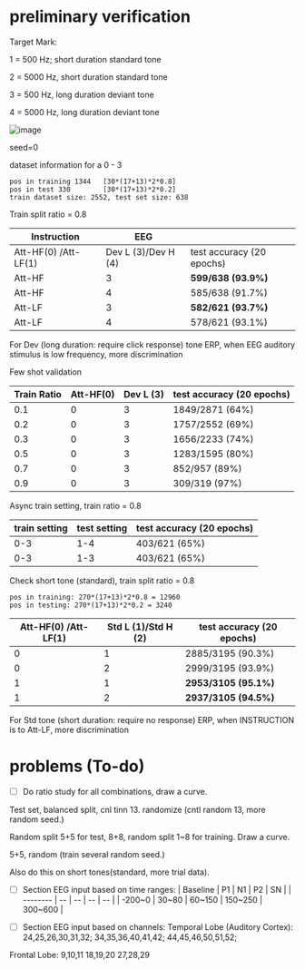 # preliminary verification

Target Mark:

1 = 500 Hz; short duration standard tone

2 = 5000 Hz, short duration standard tone

3 = 500 Hz, long duration deviant tone

4 = 5000 Hz, long duration deviant tone

![image](https://github.com/NIRVANALAN/EEG-Tinnitus-ML/assets/63215082/6832562d-8ae3-4cce-b67b-6aef286e21d1)

seed=0

dataset information for a 0 - 3
```
pos in training 1344   [30*(17+13)*2*0.8]                                                                                             
pos in test 330        [30*(17+13)*2*0.2]                                     
train dataset size: 2552, test set size: 638                                                                        
```

Train split ratio = 0.8

| Instruction          | EEG                 |                           |
| -------------------- | --------------------- | ------------------------- |
| Att-HF(0) /Att-LF(1) | Dev L (3)/Dev H (4) | test accuracy (20 epochs) |
| Att-HF                    | 3                     | **599/638 (93.9%)**         |
| Att-HF                    | 4                     | 585/638 (91.7%)             |
| Att-LF                    | 3                     | **582/621 (93.7%)**         |
| Att-LF                    | 4                     | 578/621 (93.1%)             |

For Dev (long duration: require click response) tone ERP, when EEG auditory stimulus is low frequency, more discrimination

Few shot validation

| Train Ratio | Att-HF(0) | Dev L (3) | test accuracy (20 epochs) |
| ----------- | --------- | ---------- | ------------------------- |
| 0.1         | 0         | 3          | 1849/2871 (64%)           |
| 0.2         | 0         | 3          | 1757/2552 (69%)           |
| 0.3         | 0         | 3          | 1656/2233 (74%)           |
| 0.5         | 0         | 3          | 1283/1595 (80%)           |
| 0.7         | 0         | 3          | 852/957 (89%)             |
| 0.9         | 0         | 3          | 309/319 (97%)             |


Async train setting, train ratio  = 0.8

| train setting | test setting | test accuracy (20 epochs) |
| ------------- | ------------ | ------------------------- |
| 0-3           | 1-4          | 403/621 (65%)             |
| 0-3           | 1-3          | 403/621 (65%)             |


Check short tone (standard), train split ratio = 0.8

```
pos in training: 270*(17+13)*2*0.8 = 12960
pos in testing: 270*(17+13)*2*0.2 = 3240
```

| Att-HF(0) /Att-LF(1) | Std L (1)/Std H (2) | test accuracy (20 epochs) |
| -------------------- | --------------------- | ------------------------- |
| 0                    | 1                     | 2885/3195 (90.3%)           |
| 0                    | 2                     | 2999/3195 (93.9%)           |
| 1                    | 1                     | **2953/3105 (95.1%)**       |
| 1                    | 2                     | **2937/3105 (94.5%)**       |

For Std tone (short duration: require no response) ERP, when INSTRUCTION is to Att-LF, more discrimination

# problems (To-do)

- [ ] Do ratio study for all combinations, draw a curve.

Test set, balanced split, cnl tinn 13. randomize (cntl random 13, more random seed.)

Random split 5+5 for test, 8+8, random split 1~8 for training. Draw a curve.

5+5, random (train several random seed.)

Also do this on short tones(standard, more trial data).

- [ ] Section EEG input based on time ranges:
| Baseline | P1 | N1 | P2 | SN |
| -------- | -- | -- | -- | -- |
| -200~0 | 30~80 | 60~150 | 150~250 | 300~600 |

- [ ] Section EEG input based on channels:
Temporal Lobe (Auditory Cortex):
24,25,26,30,31,32;
34,35,36,40,41,42;
44,45,46,50,51,52;

Frontal Lobe:
9,10,11
18,19,20
27,28,29
